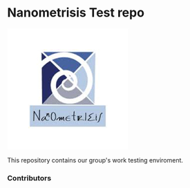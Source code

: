 # Nanometrisis Test repo
<img src="images/NANOMETRISIS.jpg" />


This repository contains our group's work testing enviroment. 

### Contributors ###
